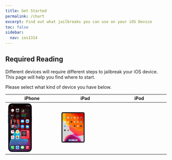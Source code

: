 ```yaml
---
title: Get Started
permalink: /chart
excerpt: Find out what jailbreaks you can use on your iOS Device
toc: false
sidebar:
  nav: ios1314
---
```


## Required Reading

Different devices will require different steps to jailbreak your iOS device. This page will help you find where to start.

Please select what kind of device you have below.

<table class="version_table">
  <colgroup>
    <col span="1" style="width: 33%;">
    <col span="1" style="width: 33%;">
    <col span="1" style="width: 34%;">
  </colgroup>
  <thead>
    <tr>
      <th>iPhone</th>
      <th>iPad</th>
      <th>iPod</th>
    </tr>
  </thead>
  <tbody>
    <tr>
      <td><a href="device-selection-(iphone)"><img src="/assets/images/iphone12pro.png" alt="" width="50%"></a></td>
      <td><a href="device-selection-(ipad)"><img src="/assets/images/iPad8,9.png" alt="" width="50%"></a></td>
      <td><a href="device-selection-(ipod)"><img src="/assets/images/iPod9,1.png" alt="" width="50%"></a></td>
    </tr>
  </tbody>
</table>
